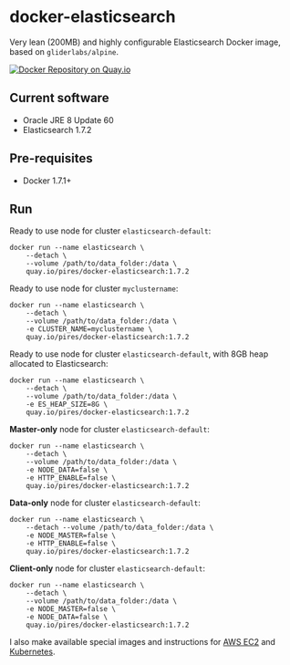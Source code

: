 # docker-elasticsearch

Very lean (200MB) and highly configurable Elasticsearch Docker image, based on `gliderlabs/alpine`.

[![Docker Repository on Quay.io](https://quay.io/repository/pires/docker-elasticsearch/status "Docker Repository on Quay.io")](https://quay.io/repository/pires/docker-elasticsearch)

## Current software

* Oracle JRE 8 Update 60
* Elasticsearch 1.7.2

## Pre-requisites

* Docker 1.7.1+

## Run

Ready to use node for cluster `elasticsearch-default`:
```
docker run --name elasticsearch \
	--detach \
	--volume /path/to/data_folder:/data \
	quay.io/pires/docker-elasticsearch:1.7.2
```

Ready to use node for cluster `myclustername`:
```
docker run --name elasticsearch \
	--detach \
	--volume /path/to/data_folder:/data \
	-e CLUSTER_NAME=myclustername \
	quay.io/pires/docker-elasticsearch:1.7.2
```

Ready to use node for cluster `elasticsearch-default`, with 8GB heap allocated to Elasticsearch:
```
docker run --name elasticsearch \
	--detach \
	--volume /path/to/data_folder:/data \
	-e ES_HEAP_SIZE=8G \
	quay.io/pires/docker-elasticsearch:1.7.2
```

**Master-only** node for cluster `elasticsearch-default`:
```
docker run --name elasticsearch \
	--detach \
	--volume /path/to/data_folder:/data \
	-e NODE_DATA=false \
	-e HTTP_ENABLE=false \
	quay.io/pires/docker-elasticsearch:1.7.2
```

**Data-only** node for cluster `elasticsearch-default`:
```
docker run --name elasticsearch \
	--detach --volume /path/to/data_folder:/data \
	-e NODE_MASTER=false \
	-e HTTP_ENABLE=false \
	quay.io/pires/docker-elasticsearch:1.7.2
```

**Client-only** node for cluster `elasticsearch-default`:
```
docker run --name elasticsearch \
	--detach \
	--volume /path/to/data_folder:/data \
	-e NODE_MASTER=false \
	-e NODE_DATA=false \
	quay.io/pires/docker-elasticsearch:1.7.2
```

I also make available special images and instructions for [AWS EC2](https://github.com/pires/docker-elasticsearch-aws) and [Kubernetes](https://github.com/pires/docker-elasticsearch-kubernetes).
